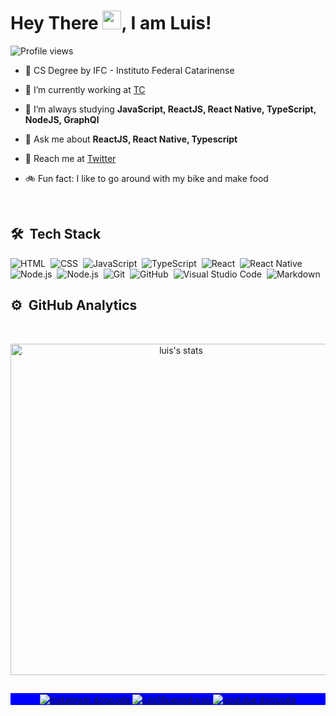 
<h1 align="left">Hey There <img src="https://raw.githubusercontent.com/kaueMarques/kaueMarques/master/hi.gif" width="30px">, I am Luis!</h1>
<p align="left"> <img src="https://komarev.com/ghpvc/?username=luisfilipepedroso&color=blueviolet" alt="Profile views" /> 
</p>

- 🏫 CS Degree by IFC - Instituto Federal Catarinense

- 🔭  I’m currently working at [TC](https://tc.com.br/)

- 🌱  I’m always studying **JavaScript, ReactJS, React Native, TypeScript, NodeJS, GraphQl**

- 💬  Ask me about **ReactJS, React Native, Typescript**

- 🚀  Reach me at [Twitter](https://twitter.com/luisfpedroso)

- 🚲 Fun fact: I like to go around with my bike and make food

<br>

## 🛠 &nbsp;Tech Stack

![HTML](https://img.shields.io/badge/-HTML-05122A?style=flat&logo=HTML5)&nbsp;
![CSS](https://img.shields.io/badge/-CSS-05122A?style=flat&logo=CSS3&logoColor=1572B6)&nbsp;
![JavaScript](https://img.shields.io/badge/-JavaScript-05122A?style=flat&logo=javascript)&nbsp;
![TypeScript](https://img.shields.io/badge/-TypeScript-05122A?style=flat&logo=typescript)&nbsp;
![React](https://img.shields.io/badge/-React-05122A?style=flat&logo=react)&nbsp;
![React Native](https://img.shields.io/badge/-React%20Native-05122A?style=flat&logo=react)&nbsp;
![Node.js](https://img.shields.io/badge/-Node.js-05122A?style=flat&logo=node.js)&nbsp;
![Node.js](https://img.shields.io/badge/-GraphQl-05122A?style=flat&logo=graphql)&nbsp;
![Git](https://img.shields.io/badge/-Git-05122A?style=flat&logo=git)&nbsp;
![GitHub](https://img.shields.io/badge/-GitHub-05122A?style=flat&logo=github)&nbsp;
![Visual Studio Code](https://img.shields.io/badge/-VS%20Code-05122A?style=flat&logo=visual-studio-code&logoColor=007ACC)&nbsp;
![Markdown](https://img.shields.io/badge/-Markdown-05122A?style=flat&logo=markdown)&nbsp;

## ⚙️ &nbsp;GitHub Analytics
<br>

<p align="center">
<img width="530em" src="https://github-readme-stats.vercel.app/api?username=luisfilipepedroso&show_icons=true&theme=nightowl" alt="luis's stats"/>
</p>

##

<p align="center" style="background:blue">
  <a href="https://instagram.com/dogcode.dev" target="_blank">
 <img align="center" src="https://img.shields.io/badge/-dogcode.dev-05122A?style=flat&logo=instagram" alt="instagram dogcode"/>
</a>
<a href="https://linkedin.com/in/luisfilipe42" target="_blank">
  <img align="center" src="https://img.shields.io/badge/-luisfilipepedroso-05122A?style=flat&logo=linkedin" alt="luisfilipepedroso"/>
</a>
<a href="https://youtube.com/dogcodedev" target="_blank">
 <img align="center" src="https://img.shields.io/badge/-dogcodedev-05122A?style=flat&logo=youtube" alt="youtube dogcode"/>
</a>
</p>
